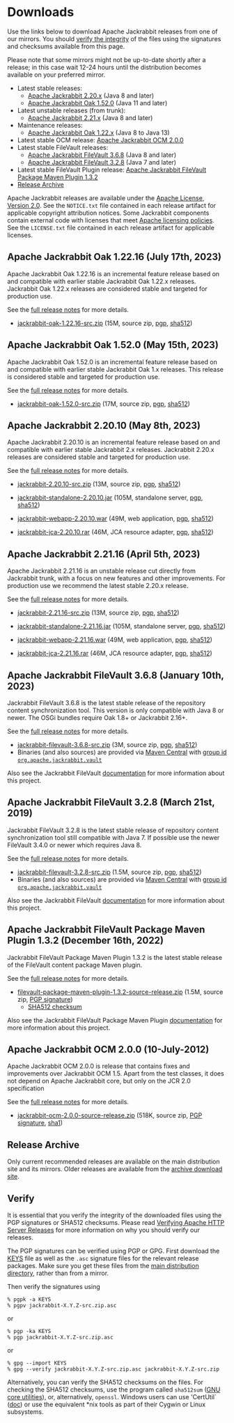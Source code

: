 <!--
   Licensed to the Apache Software Foundation (ASF) under one or more
   contributor license agreements.  See the NOTICE file distributed with
   this work for additional information regarding copyright ownership.
   The ASF licenses this file to You under the Apache License, Version 2.0
   (the "License"); you may not use this file except in compliance with
   the License.  You may obtain a copy of the License at

       https://www.apache.org/licenses/LICENSE-2.0

   Unless required by applicable law or agreed to in writing, software
   distributed under the License is distributed on an "AS IS" BASIS,
   WITHOUT WARRANTIES OR CONDITIONS OF ANY KIND, either express or implied.
   See the License for the specific language governing permissions and
   limitations under the License.
-->

Downloads
=========

Use the links below to download Apache Jackrabbit releases from one of our
mirrors. You should [verify the integrity](#verify) of the files using
the signatures and checksums available from this page.

Please note that some mirrors might not be up-to-date shortly after a
release; in this case wait 12-24 hours until the distribution becomes available
on your preferred mirror.

* Latest stable releases:
    * [Apache Jackrabbit 2.20.x](#v2.20) (Java 8 and later)
    * [Apache Jackrabbit Oak 1.52.0](#latest) (Java 11 and later)
* Latest unstable releases (from trunk):
    * [Apache Jackrabbit 2.21.x](#v2.21) (Java 8 and later)
* Maintenance releases:
    * [Apache Jackrabbit Oak 1.22.x](#oak1.22) (Java 8 to Java 13)
* Latest stable OCM release: [Apache Jackrabbit OCM 2.0.0](#ocm)
* Latest stable FileVault releases:
    * [Apache Jackrabbit FileVault 3.6.8](#vlt) (Java 8 and later)
    * [Apache Jackrabbit FileVault 3.2.8](#vltjava7) (Java 7 and later)
* Latest stable FileVault Plugin release: [Apache Jackrabbit FileVault Package Maven Plugin 1.3.2](#vltplg)
* [Release Archive](#archive)

Apache Jackrabbit releases are available under the [Apache License, Version 2.0](https://www.apache.org/licenses/LICENSE-2.0).
See the `NOTICE.txt` file contained in each release artifact for applicable copyright attribution notices.
Some Jackrabbit components contain external code with licenses that meet [Apache licensing policies](https://www.apache.org/legal/resolved.html).
See the `LICENSE.txt` file contained in each release artifact for applicable licenses.




<a class='anchor' name='oak1.22'></a>
Apache Jackrabbit Oak 1.22.16 (July 17th, 2023)
-----------------------------------------------
Apache Jackrabbit Oak 1.22.16 is an incremental feature release based on
and compatible with earlier stable Jackrabbit Oak 1.22.x
releases. Jackrabbit Oak 1.22.x releases are considered stable and
targeted for production use.

See the [full release notes](https://downloads.apache.org/jackrabbit/oak/1.22.16/RELEASE-NOTES.txt) for more details.

* [jackrabbit-oak-1.22.16-src.zip](https://www.apache.org/dyn/closer.lua/jackrabbit/oak/1.22.16/jackrabbit-oak-1.22.16-src.zip)
    (15M, source zip, [pgp](https://downloads.apache.org/jackrabbit/oak/1.22.16/jackrabbit-oak-1.22.16-src.zip.asc), [sha512](https://downloads.apache.org/jackrabbit/oak/1.22.16/jackrabbit-oak-1.22.16-src.zip.sha512))




<a class='anchor' name='latest'></a>
Apache Jackrabbit Oak 1.52.0 (May 15th, 2023)
---------------------------------------------
Apache Jackrabbit Oak 1.52.0 is an incremental feature release based
on and compatible with earlier stable Jackrabbit Oak 1.x
releases. This release is considered stable and targeted for
production use.

See the [full release notes](https://downloads.apache.org/jackrabbit/oak/1.52.0/RELEASE-NOTES.txt) for more details.

* [jackrabbit-oak-1.52.0-src.zip](https://www.apache.org/dyn/closer.lua/jackrabbit/oak/1.52.0/jackrabbit-oak-1.52.0-src.zip)
    (17M, source zip, [pgp](https://downloads.apache.org/jackrabbit/oak/1.52.0/jackrabbit-oak-1.52.0-src.zip.asc), [sha512](https://downloads.apache.org/jackrabbit/oak/1.52.0/jackrabbit-oak-1.52.0-src.zip.sha512))




<a class='anchor' name='v2.20'></a>
Apache Jackrabbit 2.20.10 (May 8th, 2023)
-----------------------------------------
Apache Jackrabbit 2.20.10 is an incremental feature release based on
and compatible with earlier stable Jackrabbit 2.x releases. Jackrabbit
2.20.x releases are considered stable and targeted for production use.

See the [full release notes](https://downloads.apache.org/jackrabbit/2.20.10/RELEASE-NOTES.txt) for more details.

* [jackrabbit-2.20.10-src.zip](https://www.apache.org/dyn/closer.lua/jackrabbit/2.20.10/jackrabbit-2.20.10-src.zip)
    (13M, source zip, [pgp](https://downloads.apache.org/jackrabbit/2.20.10/jackrabbit-2.20.10-src.zip.asc), [sha512](https://downloads.apache.org/jackrabbit/2.20.10/jackrabbit-2.20.10-src.zip.sha512))

* [jackrabbit-standalone-2.20.10.jar](https://www.apache.org/dyn/closer.lua/jackrabbit/2.20.10/jackrabbit-standalone-2.20.10.jar)
    (105M, standalone server, [pgp](https://downloads.apache.org/jackrabbit/2.20.10/jackrabbit-standalone-2.20.10.jar.asc), [sha512](https://downloads.apache.org/jackrabbit/2.20.10/jackrabbit-standalone-2.20.10.jar.sha512))

* [jackrabbit-webapp-2.20.10.war](https://www.apache.org/dyn/closer.lua/jackrabbit/2.20.10/jackrabbit-webapp-2.20.10.war)
    (49M, web application, [pgp](https://downloads.apache.org/jackrabbit/2.20.10/jackrabbit-webapp-2.20.10.war.asc), [sha512](https://downloads.apache.org/jackrabbit/2.20.10/jackrabbit-webapp-2.20.10.war.sha512))

* [jackrabbit-jca-2.20.10.rar](https://www.apache.org/dyn/closer.lua/jackrabbit/2.20.10/jackrabbit-jca-2.20.10.rar)
    (46M, JCA resource adapter, [pgp](https://downloads.apache.org/jackrabbit/2.20.10/jackrabbit-jca-2.20.10.rar.asc), [sha512](https://downloads.apache.org/jackrabbit/2.20.10/jackrabbit-jca-2.20.10.rar.sha512))




<a class='anchor' name='v2.21'></a>
Apache Jackrabbit 2.21.16 (April 5th, 2023)
-------------------------------------------
Apache Jackrabbit 2.21.16 is an unstable release cut directly from
Jackrabbit trunk, with a focus on new features and other
improvements. For production use we recommend the latest stable 2.20.x
release.

See the [full release notes](https://downloads.apache.org/jackrabbit/2.21.16/RELEASE-NOTES.txt) for more details.

* [jackrabbit-2.21.16-src.zip](https://www.apache.org/dyn/closer.lua/jackrabbit/2.21.16/jackrabbit-2.21.16-src.zip)
    (13M, source zip, [pgp](https://downloads.apache.org/jackrabbit/2.21.16/jackrabbit-2.21.16-src.zip.asc), [sha512](https://downloads.apache.org/jackrabbit/2.21.16/jackrabbit-2.21.16-src.zip.sha512))

* [jackrabbit-standalone-2.21.16.jar](https://www.apache.org/dyn/closer.lua/jackrabbit/2.21.16/jackrabbit-standalone-2.21.16.jar)
    (105M, standalone server, [pgp](https://downloads.apache.org/jackrabbit/2.21.16/jackrabbit-standalone-2.21.16.jar.asc), [sha512](https://downloads.apache.org/jackrabbit/2.21.16/jackrabbit-standalone-2.21.16.jar.sha512))

* [jackrabbit-webapp-2.21.16.war](https://www.apache.org/dyn/closer.lua/jackrabbit/2.21.16/jackrabbit-webapp-2.21.16.war)
    (49M, web application, [pgp](https://downloads.apache.org/jackrabbit/2.21.16/jackrabbit-webapp-2.21.16.war.asc), [sha512](https://downloads.apache.org/jackrabbit/2.21.16/jackrabbit-webapp-2.21.16.war.sha512))

* [jackrabbit-jca-2.21.16.rar](https://www.apache.org/dyn/closer.lua/jackrabbit/2.21.16/jackrabbit-jca-2.21.16.rar)
    (46M, JCA resource adapter, [pgp](https://downloads.apache.org/jackrabbit/2.21.16/jackrabbit-jca-2.21.16.rar.asc), [sha512](https://downloads.apache.org/jackrabbit/2.21.16/jackrabbit-jca-2.21.16.rar.sha512))
  



<a class='anchor' name='vlt'></a>
Apache Jackrabbit FileVault 3.6.8 (January 10th, 2023)
------------------------------------------------------
Jackrabbit FileVault 3.6.8 is the latest stable release of the repository content synchronization tool. This version is only compatible with Java 8 or newer. The OSGi bundles require Oak 1.8+ or Jackrabbit 2.16+.

See the [full release notes](https://downloads.apache.org/jackrabbit/filevault/3.6.8/RELEASE-NOTES.txt) for more details.

* [jackrabbit-filevault-3.6.8-src.zip](https://www.apache.org/dyn/closer.lua/jackrabbit/filevault/3.6.8/jackrabbit-filevault-3.6.8-src.zip)
    (3M, source zip, [pgp](https://downloads.apache.org/jackrabbit/filevault/3.6.8/jackrabbit-filevault-3.6.8-src.zip.asc), [sha512](https://downloads.apache.org/jackrabbit/filevault/3.6.8/jackrabbit-filevault-3.6.8-src.zip.sha512))
* Binaries (and also sources) are provided via [Maven Central](https://central.sonatype.org/) with [group id `org.apache.jackrabbit.vault`](https://repo1.maven.org/maven2/org/apache/jackrabbit/vault/)

Also see the Jackrabbit FileVault [documentation](/filevault/index.html) for more information about this project.




<a class='anchor' name='vltjava7'></a>
Apache Jackrabbit FileVault 3.2.8 (March 21st, 2019)
--------------------------------------------------
Jackrabbit FileVault 3.2.8 is the latest stable release of repository content synchronization tool still compatible with Java 7. If possible use the newer FileVault 3.4.0 or newer which requires Java 8.

See the [full release notes](https://downloads.apache.org/jackrabbit/filevault/3.2.8/RELEASE-NOTES.txt) for more details.

* [jackrabbit-filevault-3.2.8-src.zip](https://www.apache.org/dyn/closer.lua/jackrabbit/filevault/3.2.8/jackrabbit-filevault-3.2.8-src.zip)
    (1.5M, source zip, [pgp](https://downloads.apache.org/jackrabbit/filevault/3.2.8/jackrabbit-filevault-3.2.8-src.zip.asc), [sha512](https://downloads.apache.org/jackrabbit/filevault/3.2.8/jackrabbit-filevault-3.2.8-src.zip.sha512))
* Binaries (and also sources) are provided via [Maven Central](https://central.sonatype.org/) with [group id `org.apache.jackrabbit.vault`](https://repo1.maven.org/maven2/org/apache/jackrabbit/vault/)

Also see the Jackrabbit FileVault [documentation](/filevault/index.html) for more information about this project.




<a class='anchor' name='vltplg'></a>
Apache Jackrabbit FileVault Package Maven Plugin 1.3.2 (December 16th, 2022)
------------------------------------------------------------------------
Jackrabbit FileVault Package Maven Plugin 1.3.2 is the latest stable release of the FileVault content package Maven plugin.

See the [full release notes](https://downloads.apache.org/jackrabbit/filevault-package-maven-plugin/1.3.2/RELEASE-NOTES.md) for more details.

* [filevault-package-maven-plugin-1.3.2-source-release.zip](https://www.apache.org/dyn/closer.lua/jackrabbit/filevault-package-maven-plugin/1.3.2/filevault-package-maven-plugin-1.3.2-source-release.zip)
    (1.5M, source zip, [PGP signature](https://downloads.apache.org/jackrabbit/filevault-package-maven-plugin/1.3.2/filevault-package-maven-plugin-1.3.2-source-release.zip.asc))
    * [SHA512 checksum](https://downloads.apache.org/jackrabbit/filevault-package-maven-plugin/1.3.2/filevault-package-maven-plugin-1.3.2-source-release.zip.sha512)

Also see the Jackrabbit FileVault Package Maven Plugin [documentation](/filevault-package-maven-plugin/index.html) for more information about this project.




<a class='anchor' name='ocm'></a>
Apache Jackrabbit OCM 2.0.0 (10-July-2012)
------------------------------------------
Apache Jackrabbit OCM 2.0.0  is release that contains fixes and improvements over Jackrabbit OCM 1.5.
Apart from the test classes, it does not depend on Apache Jackrabbit core, but only on the JCR 2.0 specification

See the [full release notes](https://downloads.apache.org/jackrabbit/ocm/2.0.0/RELEASE-NOTES.txt) for more details.

* [jackrabbit-ocm-2.0.0-source-release.zip](https://www.apache.org/dyn/closer.lua/jackrabbit/ocm/2.0.0/jackrabbit-ocm-2.0.0-source-release.zip)
    (518K, source zip, [PGP signature](https://downloads.apache.org/jackrabbit/ocm/2.0.0/jackrabbit-ocm-2.0.0-source-release.zip.asc), [sha1](https://downloads.apache.org/jackrabbit/ocm/2.0.0/jackrabbit-ocm-2.0.0-source-release.zip.sha1))


<a class='anchor' name='archive'></a>
Release Archive
---------------
Only current recommended releases are available on the main distribution
site and its mirrors. Older releases are available from the [archive download site](http://archive.apache.org/dist/jackrabbit/).


<a class='anchor' name='verify'></a>
Verify
------

It is essential that you verify the integrity of the downloaded files using the PGP signatures or SHA512 checksums.
Please read [Verifying Apache HTTP Server Releases](http://httpd.apache.org/dev/verification.html) for more information
on why you should verify our releases.

The PGP signatures can be verified using PGP or GPG. First download the [KEYS](https://downloads.apache.org/jackrabbit/KEYS)
file as well as the `.asc` signature files for the relevant release packages. Make sure you get these files from
the [main distribution directory](https://downloads.apache.org/jackrabbit/), rather than from a mirror.

Then verify the signatures using

    % pgpk -a KEYS
    % pgpv jackrabbit-X.Y.Z-src.zip.asc

or

    % pgp -ka KEYS
    % pgp jackrabbit-X.Y.Z-src.zip.asc

or

    % gpg --import KEYS
    % gpg --verify jackrabbit-X.Y.Z-src.zip.asc jackrabbit-X.Y.Z-src.zip


Alternatively, you can verify the SHA512 checksums on the files. For checking the SHA512 checksums, use the program
called `sha512sum` ([GNU core utilities](http://www.gnu.org/software/coreutils/)), or, alternatively, `openssl`.
Windows users can use 'CertUtil` ([doc](https://docs.microsoft.com/en-us/windows-server/administration/windows-commands/certutil))
or use the equivalent *nix tools as part of their Cygwin or Linux subsystems.
